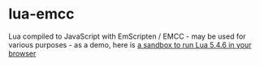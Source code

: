 # lua-emcc

Lua compiled to JavaScript with EmScripten / EMCC - may be used for various purposes - as a demo, here is [a sandbox to run Lua 5.4.6 in your browser](https://rodiongork.github.io/lua-emcc)
